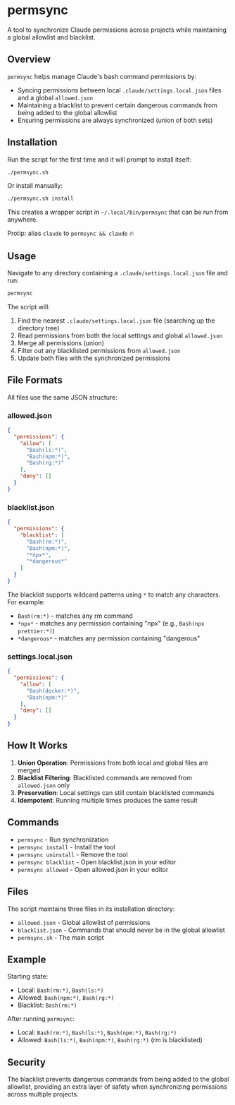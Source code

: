 # permsync

A tool to synchronize Claude permissions across projects while maintaining a global allowlist and blacklist.

## Overview

`permsync` helps manage Claude's bash command permissions by:
- Syncing permissions between local `.claude/settings.local.json` files and a global `allowed.json`
- Maintaining a blacklist to prevent certain dangerous commands from being added to the global allowlist
- Ensuring permissions are always synchronized (union of both sets)

## Installation

Run the script for the first time and it will prompt to install itself:

```bash
./permsync.sh
```

Or install manually:

```bash
./permsync.sh install
```

This creates a wrapper script in `~/.local/bin/permsync` that can be run from anywhere.

Protip: alias `claude` to `permsync && claude` 🔥

## Usage

Navigate to any directory containing a `.claude/settings.local.json` file and run:

```bash
permsync
```

The script will:
1. Find the nearest `.claude/settings.local.json` file (searching up the directory tree)
2. Read permissions from both the local settings and global `allowed.json`
3. Merge all permissions (union)
4. Filter out any blacklisted permissions from `allowed.json`
5. Update both files with the synchronized permissions

## File Formats

All files use the same JSON structure:

### allowed.json
```json
{
  "permissions": {
    "allow": [
      "Bash(ls:*)",
      "Bash(npm:*)",
      "Bash(rg:*)"
    ],
    "deny": []
  }
}
```

### blacklist.json
```json
{
  "permissions": {
    "blacklist": [
      "Bash(rm:*)",
      "Bash(npm:*)",
      "*npx*",
      "*dangerous*"
    ]
  }
}
```

The blacklist supports wildcard patterns using `*` to match any characters. For example:
- `Bash(rm:*)` - matches any rm command
- `*npx*` - matches any permission containing "npx" (e.g., `Bash(npx prettier:*)`)
- `*dangerous*` - matches any permission containing "dangerous"

### settings.local.json
```json
{
  "permissions": {
    "allow": [
      "Bash(docker:*)",
      "Bash(npm:*)"
    ],
    "deny": []
  }
}
```

## How It Works

1. **Union Operation**: Permissions from both local and global files are merged
2. **Blacklist Filtering**: Blacklisted commands are removed from `allowed.json` only
3. **Preservation**: Local settings can still contain blacklisted commands
4. **Idempotent**: Running multiple times produces the same result

## Commands

- `permsync` - Run synchronization
- `permsync install` - Install the tool
- `permsync uninstall` - Remove the tool
- `permsync blacklist` - Open blacklist.json in your editor
- `permsync allowed` - Open allowed.json in your editor

## Files

The script maintains three files in its installation directory:
- `allowed.json` - Global allowlist of permissions
- `blacklist.json` - Commands that should never be in the global allowlist
- `permsync.sh` - The main script

## Example

Starting state:
- Local: `Bash(rm:*)`, `Bash(ls:*)`
- Allowed: `Bash(npm:*)`, `Bash(rg:*)`
- Blacklist: `Bash(rm:*)`

After running `permsync`:
- Local: `Bash(rm:*)`, `Bash(ls:*)`, `Bash(npm:*)`, `Bash(rg:*)`
- Allowed: `Bash(ls:*)`, `Bash(npm:*)`, `Bash(rg:*)` (rm is blacklisted)

## Security

The blacklist prevents dangerous commands from being added to the global allowlist, providing an extra layer of safety when synchronizing permissions across multiple projects.
